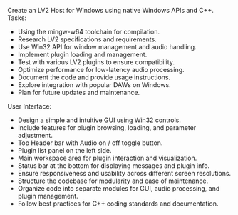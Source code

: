 Create an LV2 Host for Windows using native Windows APIs and C++.
Tasks:
- Using the mingw-w64 toolchain for compilation.
- Research LV2 specifications and requirements.
- Use Win32 API for window management and audio handling.
- Implement plugin loading and management.
- Test with various LV2 plugins to ensure compatibility.
- Optimize performance for low-latency audio processing.
- Document the code and provide usage instructions.
- Explore integration with popular DAWs on Windows.
- Plan for future updates and maintenance.

User Interface:
- Design a simple and intuitive GUI using Win32 controls.
- Include features for plugin browsing, loading, and parameter adjustment.
- Top Header bar with Audio on / off toggle button.
- Plugin list panel on the left side.
- Main workspace area for plugin interaction and visualization.
- Status bar at the bottom for displaying messages and plugin info.
- Ensure responsiveness and usability across different screen resolutions.
- Structure the codebase for modularity and ease of maintenance.
- Organize code into separate modules for GUI, audio processing, and plugin management.
- Follow best practices for C++ coding standards and documentation.
